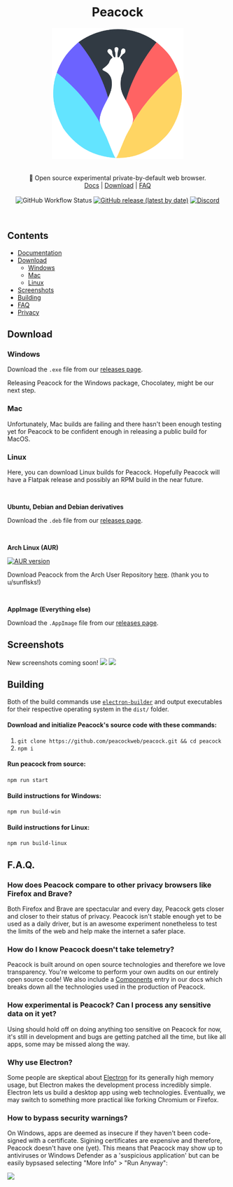 <h1 align="center">Peacock</h1>
<p align="center">
  <img src="images/peacock.png" style="display: block;margin-left: auto;margin-right: auto;" data-canonical-src="https://i.imgur.com/Gdko6yP.png" width="300" height="300" align="center"/><br><br>
  🦚 Open source experimental private-by-default web browser.<br>
  <a href="https://github.com/peacockweb/peacock/wiki">Docs</a> |
  <a href="#download">Download</a> |
  <a href="#faq">FAQ</a>
  <br><br>
  <img alt="GitHub Workflow Status" src="https://img.shields.io/github/workflow/status/Codiscite/peacock/build?style=for-the-badge">
  <a href="https://github.com/Codiscite/peacock/releases/latest"><img alt="GitHub release (latest by date)" src="https://img.shields.io/github/v/release/Codiscite/Peacock?color=tuquoise&label=LATEST&logo=github&logoColor=white&style=for-the-badge"></a>
  <a href="https://discord.gg/PZjDSX3"><img alt="Discord" src="https://img.shields.io/discord/630199884229771314?color=%237289DA&label=discord&logo=Discord&logoColor=white&style=for-the-badge"></a>
</p><br>

## Contents

- [Documentation](https://github.com/peacockweb/peacock/wiki)
- [Download](#download)
	- [Windows](#windows)
	- [Mac](#mac)
  - [Linux](#linux)
- [Screenshots](#screenshots)
- [Building](#building)
- [FAQ](#faq)
- [Privacy](https://github.com/peacockweb/peacock/wiki/Privacy)

## Download

### Windows

Download the `.exe` file from our [releases page](https://github.com/peacockweb/peacock/releases/latest).

Releasing Peacock for the Windows package, Chocolatey, might be our next step.

### Mac

Unfortunately, Mac builds are failing and there hasn't been enough testing yet for Peacock to be confident enough in releasing a public build for MacOS.

### Linux

Here, you can download Linux builds for Peacock. Hopefully Peacock will have a Flatpak release and possibly an RPM build in the near future.

<br>

**Ubuntu, Debian and Debian derivatives**

Download the `.deb` file from our [releases page](https://github.com/peacockweb/peacock/releases/latest).

<br>

**Arch Linux (AUR)**

[![AUR version](https://img.shields.io/aur/version/peacock?style=for-the-badge)](https://aur.archlinux.org/packages/peacock/)

Download Peacock from the Arch User Repository [here](https://aur.archlinux.org/packages/peacock/). (thank you to u/sunflsks!)

<br>

**AppImage (Everything else)**

Download the `.AppImage` file from our [releases page](https://github.com/peacockweb/peacock/releases/latest).

## Screenshots
New screenshots coming soon!
<img src="https://file.coffee/u/65o2BGmPqie.png"/>
<img src="https://file.coffee/to-Jqlf_a.gif"/>

## Building

Both of the build commands use [`electron-builder`](https://electron.build) and output executables for their respective operating system in the `dist/` folder.

#### Download and initialize Peacock's source code with these commands:

1. ```git clone https://github.com/peacockweb/peacock.git && cd peacock```
2. ```npm i```

#### Run peacock from source:

```npm run start```

#### Build instructions for Windows:

```npm run build-win```

#### Build instructions for Linux:

```npm run build-linux```

## F.A.Q.

### How does Peacock compare to other privacy browsers like Firefox and Brave?
Both Firefox and Brave are spectacular and every day, Peacock gets closer and closer to their status of privacy. Peacock isn't stable enough yet to be used as a daily driver, but is an awesome experiment nonetheless to test the limits of the web and help make the internet a safer place.

### How do I know Peacock doesn't take telemetry?
Peacock is built around on open source technologies and therefore we love transparency. You're welcome to perform your own audits on our entirely open source code! We also include a [Components](https://github.com/peacockweb/peacock/wiki/Components) entry in our docs which breaks down all the technologies used in the production of Peacock.

### How experimental is Peacock? Can I process any sensitive data on it yet?
Using should hold off on doing anything too sensitive on Peacock for now, it's still in development and bugs are getting patched all the time, but like all apps, some may be missed along the way.

### Why use Electron?
Some people are skeptical about [Electron](https://www.electronjs.org/) for its generally high memory usage, but Electron makes the development process incredibly simple. Electron lets us build a desktop app using web technologies. Eventually, we may switch to something more practical like forking Chromium or Firefox.

### How to bypass security warnings?
On Windows, apps are deemed as insecure if they haven't been code-signed with a certificate. Sigining certificates are expensive and therefore, Peacock doesn't have one (yet). This means that Peacock may show up to antiviruses or Windows Defender as a 'suspicious application' but can be easily bypsased selecting "More Info" > "Run Anyway":

<img src="https://i.imgur.com/az4ZKPx.gif"/>
